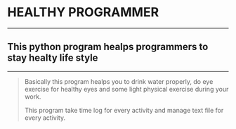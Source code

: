 # HEALTHY PROGRAMMER
--------------------


## This python program healps programmers to stay healty life style
______________________________________________________________________


> Basically this program healps you to drink water properly, do eye exercise for healthy eyes and some light physical exercise during your work.
>
>
> This program take time log for every activity and manage text file for every activity.
